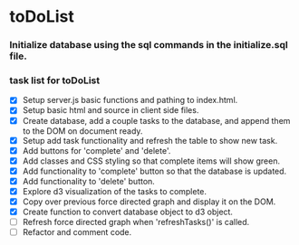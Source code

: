 # toDoList

### Initialize database using the sql commands in the initialize.sql file.

### task list for toDoList

- [x] Setup server.js basic functions and pathing to index.html.
- [x] Setup basic html and source in client side files.
- [x] Create database, add a couple tasks to the database, and append them
        to the DOM on document ready.
- [x] Setup add task functionality and refresh the table to show new task.
- [x] Add buttons for 'complete' and 'delete'.
- [x] Add classes and CSS styling so that complete items will show green.
- [x] Add functionality to 'complete' button so that the database is updated.
- [x] Add functionality to 'delete' button.
- [x] Explore d3 visualization of the tasks to complete.
- [x] Copy over previous force directed graph and display it on the DOM.
- [x] Create function to convert database object to d3 object.
- [ ] Refresh force directed graph when 'refreshTasks()' is called.
- [ ] Refactor and comment code.
